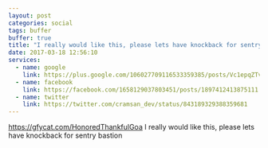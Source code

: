 ```yaml
---
layout: post
categories: social
tags: buffer
buffer: true
title: "I really would like this, please lets have knockback for sentry bastion"
date: 2017-03-18 12:56:10
services: 
  - name: google
    link: https://plus.google.com/106027709116533359385/posts/Vc1epqZTvZu
  - name: facebook
    link: https://facebook.com/1658129037803451/posts/1897412413875111
  - name: twitter
    link: https://twitter.com/cramsan_dev/status/843189329388359681
---
```


<a class="url" href="https://gfycat.com/HonoredThankfulGoa" rel="external nofollow" target="_blank">https://gfycat.com/HonoredThankfulGoa</a> I really would like this, please lets have knockback for sentry bastion
